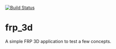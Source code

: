 [![Build Status](https://travis-ci.org/Moredread/frp_3d.svg)](https://travis-ci.org/Moredread/frp_3d)

# frp_3d

A simple FRP 3D application to test a few concepts.
